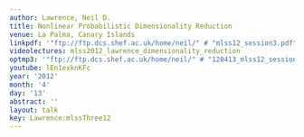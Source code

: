 ```yaml
---
author: Lawrence, Neil D.
title: Nonlinear Probabilistic Dimensionality Reduction
venue: La Palma, Canary Islands
linkpdf: '"ftp://ftp.dcs.shef.ac.uk/home/neil/" # "mlss12_session3.pdf"'
videolectures: mlss2012_lawrence_dimensionality_reduction
optmp3: '"ftp://ftp.dcs.shef.ac.uk/home/neil/" # "120413_mlss12_session3.mp3"'
youtube: lEn1exknKFc
year: '2012'
month: '4'
day: '13'
abstract: ''
layout: talk
key: Lawrence:mlssThree12
---
```

